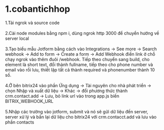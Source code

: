 # 1.cobantichhop

1.Tải ngrok và source code<br/><br/>
2.Cài node modules bằng npm i, dùng ngrok http 3000 để chuyển hướng về server local<br/><br/>
3.Tạo biểu mẫu Jotform bằng cách vào Integrations -> See more -> Search webhook -> Add to form -> Create a form -> Add Webhook điền link ở chỗ chạy ngrok vào thêm đuôi /webhook. Tiếp theo chuyển sang build, cho element là short text, đổi thành fullname, tiếp theo cho phone number và email vào rồi lưu, thiết lập tất cả thành required và phonenumber thành 10 số.<br/><br/>
4.Ở bên bitrix24 vào phần Ứng dụng -> Tài nguyên cho nhà phát triển -> chọn Nhập và xuất dữ liệu -> Khác -> đổi phương thức thành crm.contact.add -> Lưu, bỏ link url vào trong app.js biến BITRIX_WEBHOOK_URL<br/><br/>
5.Nhập các trường vào jotform, submit và nó sẽ gửi dữ liệu đến server, server xử lý và bắn lại dữ liệu cho bitrix24 với crm.contacct.add và lưu vào phần contacts
